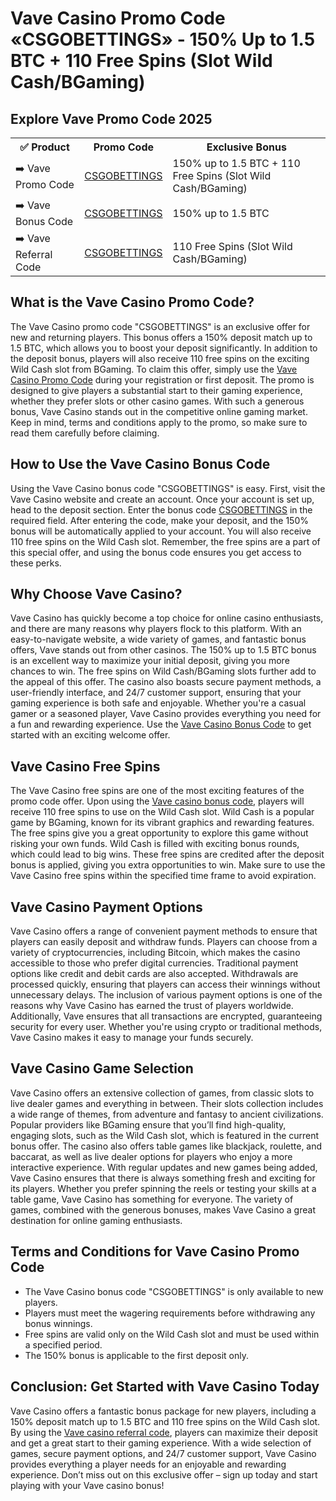 <h1>Vave Casino Promo Code «CSGOBETTINGS» - 150% Up to 1.5 BTC + 110 Free Spins (Slot Wild Cash/BGaming)</h1>

<h2>Explore Vave Promo Code 2025</h2>
<table>
  <tr>
    <th>✅ Product</th>
    <th>Promo Code</th>
    <th>Exclusive Bonus</th>
  </tr>
  <tr>
    <td>➡️ Vave Promo Code</td>
    <td><a href="https://go.vavepartners.com/redirect.aspx?pid=13961&bid=1481&lpid=309">CSGOBETTINGS</a></td>
    <td>150% up to 1.5 BTC + 110 Free Spins (Slot Wild Cash/BGaming)</td>
  </tr>
  <tr>
   <td>➡️ Vave Bonus Code</td>
    <td><a href="https://go.vavepartners.com/redirect.aspx?pid=13961&bid=1481&lpid=309">CSGOBETTINGS</a></td>
    <td>150% up to 1.5 BTC</td>
  </tr>
  <tr>
  <td>➡️ Vave Referral Code</td>
    <td><a href="https://go.vavepartners.com/redirect.aspx?pid=13961&bid=1481&lpid=309">CSGOBETTINGS</a></td>
    <td>110 Free Spins (Slot Wild Cash/BGaming)</td>
  </tr>
</table>

<h2>What is the Vave Casino Promo Code?</h2>
<p>The Vave Casino promo code "CSGOBETTINGS" is an exclusive offer for new and returning players. This bonus offers a 150% deposit match up to 1.5 BTC, which allows you to boost your deposit significantly. In addition to the deposit bonus, players will also receive 110 free spins on the exciting Wild Cash slot from BGaming. To claim this offer, simply use the <a href="https://go.vavepartners.com/redirect.aspx?pid=13961&bid=1481&lpid=309">Vave Casino Promo Code</a> during your registration or first deposit. The promo is designed to give players a substantial start to their gaming experience, whether they prefer slots or other casino games. With such a generous bonus, Vave Casino stands out in the competitive online gaming market. Keep in mind, terms and conditions apply to the promo, so make sure to read them carefully before claiming.</p>

<h2>How to Use the Vave Casino Bonus Code</h2>
<p>Using the Vave Casino bonus code "CSGOBETTINGS" is easy. First, visit the Vave Casino website and create an account. Once your account is set up, head to the deposit section. Enter the bonus code <a href="https://go.vavepartners.com/redirect.aspx?pid=13961&bid=1481&lpid=309">CSGOBETTINGS</a> in the required field. After entering the code, make your deposit, and the 150% bonus will be automatically applied to your account. You will also receive 110 free spins on the Wild Cash slot. Remember, the free spins are a part of this special offer, and using the bonus code ensures you get access to these perks.</p>

<h2>Why Choose Vave Casino?</h2>
<p>Vave Casino has quickly become a top choice for online casino enthusiasts, and there are many reasons why players flock to this platform. With an easy-to-navigate website, a wide variety of games, and fantastic bonus offers, Vave stands out from other casinos. The 150% up to 1.5 BTC bonus is an excellent way to maximize your initial deposit, giving you more chances to win. The free spins on Wild Cash/BGaming slots further add to the appeal of this offer. The casino also boasts secure payment methods, a user-friendly interface, and 24/7 customer support, ensuring that your gaming experience is both safe and enjoyable. Whether you're a casual gamer or a seasoned player, Vave Casino provides everything you need for a fun and rewarding experience. Use the <a href="https://go.vavepartners.com/redirect.aspx?pid=13961&bid=1481&lpid=309">Vave Casino Bonus Code</a> to get started with an exciting welcome offer.</p>

<h2>Vave Casino Free Spins</h2>
<p>The Vave Casino free spins are one of the most exciting features of the promo code offer. Upon using the <a href="https://go.vavepartners.com/redirect.aspx?pid=13961&bid=1481&lpid=309">Vave casino bonus code</a>, players will receive 110 free spins to use on the Wild Cash slot. Wild Cash is a popular game by BGaming, known for its vibrant graphics and rewarding features. The free spins give you a great opportunity to explore this game without risking your own funds. Wild Cash is filled with exciting bonus rounds, which could lead to big wins. These free spins are credited after the deposit bonus is applied, giving you extra opportunities to win. Make sure to use the Vave Casino free spins within the specified time frame to avoid expiration.</p>

<h2>Vave Casino Payment Options</h2>
<p>Vave Casino offers a range of convenient payment methods to ensure that players can easily deposit and withdraw funds. Players can choose from a variety of cryptocurrencies, including Bitcoin, which makes the casino accessible to those who prefer digital currencies. Traditional payment options like credit and debit cards are also accepted. Withdrawals are processed quickly, ensuring that players can access their winnings without unnecessary delays. The inclusion of various payment options is one of the reasons why Vave Casino has earned the trust of players worldwide. Additionally, Vave ensures that all transactions are encrypted, guaranteeing security for every user. Whether you're using crypto or traditional methods, Vave Casino makes it easy to manage your funds securely.</p>

<h2>Vave Casino Game Selection</h2>
<p>Vave Casino offers an extensive collection of games, from classic slots to live dealer games and everything in between. Their slots collection includes a wide range of themes, from adventure and fantasy to ancient civilizations. Popular providers like BGaming ensure that you’ll find high-quality, engaging slots, such as the Wild Cash slot, which is featured in the current bonus offer. The casino also offers table games like blackjack, roulette, and baccarat, as well as live dealer options for players who enjoy a more interactive experience. With regular updates and new games being added, Vave Casino ensures that there is always something fresh and exciting for its players. Whether you prefer spinning the reels or testing your skills at a table game, Vave Casino has something for everyone. The variety of games, combined with the generous bonuses, makes Vave Casino a great destination for online gaming enthusiasts.</p>

<h2>Terms and Conditions for Vave Casino Promo Code</h2>
<ul>
  <li>The Vave Casino bonus code "CSGOBETTINGS" is only available to new players.</li>
  <li>Players must meet the wagering requirements before withdrawing any bonus winnings.</li>
  <li>Free spins are valid only on the Wild Cash slot and must be used within a specified period.</li>
  <li>The 150% bonus is applicable to the first deposit only.</li>
</ul>

<h2>Conclusion: Get Started with Vave Casino Today</h2>
<p>Vave Casino offers a fantastic bonus package for new players, including a 150% deposit match up to 1.5 BTC and 110 free spins on the Wild Cash slot. By using the <a href="https://go.vavepartners.com/redirect.aspx?pid=13961&bid=1481&lpid=309">Vave casino referral code</a>, players can maximize their deposit and get a great start to their gaming experience. With a wide selection of games, secure payment options, and 24/7 customer support, Vave Casino provides everything a player needs for an enjoyable and rewarding experience. Don’t miss out on this exclusive offer – sign up today and start playing with your Vave casino bonus!</p>
